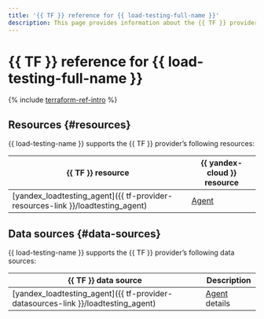 ```yaml
---
title: '{{ TF }} reference for {{ load-testing-full-name }}'
description: This page provides information about the {{ TF }} provider’s resources and data sources that {{ load-testing-name }} supports.
---
```


# {{ TF }} reference for {{ load-testing-full-name }}

{% include [terraform-ref-intro](../_includes/terraform-ref-intro.md) %}

## Resources {#resources}

{{ load-testing-name }} supports the {{ TF }} provider’s following resources:

| **{{ TF }} resource** | **{{ yandex-cloud }} resource** |
| --- | --- |
| [yandex_loadtesting_agent]({{ tf-provider-resources-link }}/loadtesting_agent) | [Agent](./concepts/agent.md) |

## Data sources {#data-sources}

{{ load-testing-name }} supports the {{ TF }} provider’s following data sources:

| **{{ TF }} data source** | **Description** |
| --- | --- |
| [yandex_loadtesting_agent]({{ tf-provider-datasources-link }}/loadtesting_agent) | [Agent](./concepts/agent.md) details |